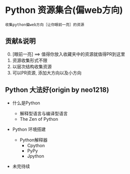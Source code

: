 Python 资源集合(偏web方向)
===

    收集python偏web方向［让你眼前一亮］的资源

## 贡献&说明

0. [眼前一亮] ==> 值得你放入收藏夹中的资源就值得PR到这里
1. 资源收集形式不限
2. 以层次结构收集资源
3. 可以PR资源, 添加大方向以及小方向

## Python 大法好(origin by neo1218)

- 什么是Python
    - 解释型语言与编译型语言
    - The Zen of Python
- Python 环境搭建
    - Python解释器
        - Cpython
        - PyPy
        - Jpython

- 未完待续

